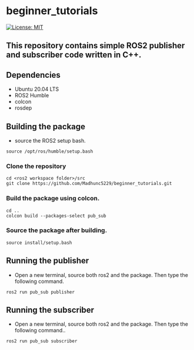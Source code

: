 # beginner_tutorials

  
[![License: MIT](https://img.shields.io/badge/License-MIT-blue.svg)](https://opensource.org/licenses/MIT)

  
## This repository contains simple ROS2 publisher and subscriber code written in C++.

## Dependencies

- Ubuntu 20.04 LTS
- ROS2 Humble
- colcon
- rosdep

## Building the package

- source the ROS2 setup bash.
```
source /opt/ros/humble/setup.bash
```

### Clone the repository
```
cd <ros2 workspace folder>/src
git clone https://github.com/Madhunc5229/beginner_tutorials.git
```


### Build the package using colcon.
```
cd ..
colcon build --packages-select pub_sub
```

### Source the package after building.
```
source install/setup.bash
```

## Running the publisher
- Open a new terminal, source both ros2 and the package. Then type the following command.
```
ros2 run pub_sub publisher
```
## Running the subscriber
- Open a new terminal, source both ros2 and the package. Then type the following command..
```
ros2 run pub_sub subscriber
```

